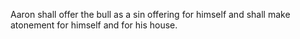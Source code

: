 Aaron shall offer the bull as a sin offering for himself and shall make atonement for himself and for his house.
